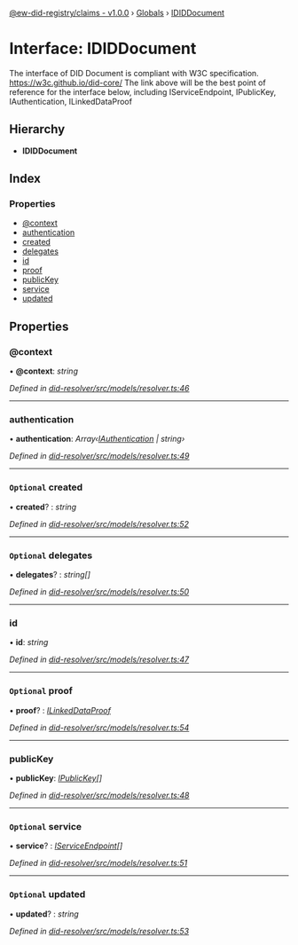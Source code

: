 [@ew-did-registry/claims - v1.0.0](../README.md) › [Globals](../globals.md) › [IDIDDocument](ididdocument.md)

# Interface: IDIDDocument

The interface of DID Document is compliant with W3C specification.
https://w3c.github.io/did-core/
The link above will be the best point of reference for the interface below, including
IServiceEndpoint, IPublicKey, IAuthentication, ILinkedDataProof

## Hierarchy

* **IDIDDocument**

## Index

### Properties

* [@context](ididdocument.md#@context)
* [authentication](ididdocument.md#authentication)
* [created](ididdocument.md#optional-created)
* [delegates](ididdocument.md#optional-delegates)
* [id](ididdocument.md#id)
* [proof](ididdocument.md#optional-proof)
* [publicKey](ididdocument.md#publickey)
* [service](ididdocument.md#optional-service)
* [updated](ididdocument.md#optional-updated)

## Properties

###  @context

• **@context**: *string*

*Defined in [did-resolver/src/models/resolver.ts:46](https://github.com/energywebfoundation/ew-did-registry/blob/bf1f4a6/packages/did-resolver/src/models/resolver.ts#L46)*

___

###  authentication

• **authentication**: *Array‹[IAuthentication](iauthentication.md) | string›*

*Defined in [did-resolver/src/models/resolver.ts:49](https://github.com/energywebfoundation/ew-did-registry/blob/bf1f4a6/packages/did-resolver/src/models/resolver.ts#L49)*

___

### `Optional` created

• **created**? : *string*

*Defined in [did-resolver/src/models/resolver.ts:52](https://github.com/energywebfoundation/ew-did-registry/blob/bf1f4a6/packages/did-resolver/src/models/resolver.ts#L52)*

___

### `Optional` delegates

• **delegates**? : *string[]*

*Defined in [did-resolver/src/models/resolver.ts:50](https://github.com/energywebfoundation/ew-did-registry/blob/bf1f4a6/packages/did-resolver/src/models/resolver.ts#L50)*

___

###  id

• **id**: *string*

*Defined in [did-resolver/src/models/resolver.ts:47](https://github.com/energywebfoundation/ew-did-registry/blob/bf1f4a6/packages/did-resolver/src/models/resolver.ts#L47)*

___

### `Optional` proof

• **proof**? : *[ILinkedDataProof](ilinkeddataproof.md)*

*Defined in [did-resolver/src/models/resolver.ts:54](https://github.com/energywebfoundation/ew-did-registry/blob/bf1f4a6/packages/did-resolver/src/models/resolver.ts#L54)*

___

###  publicKey

• **publicKey**: *[IPublicKey](ipublickey.md)[]*

*Defined in [did-resolver/src/models/resolver.ts:48](https://github.com/energywebfoundation/ew-did-registry/blob/bf1f4a6/packages/did-resolver/src/models/resolver.ts#L48)*

___

### `Optional` service

• **service**? : *[IServiceEndpoint](iserviceendpoint.md)[]*

*Defined in [did-resolver/src/models/resolver.ts:51](https://github.com/energywebfoundation/ew-did-registry/blob/bf1f4a6/packages/did-resolver/src/models/resolver.ts#L51)*

___

### `Optional` updated

• **updated**? : *string*

*Defined in [did-resolver/src/models/resolver.ts:53](https://github.com/energywebfoundation/ew-did-registry/blob/bf1f4a6/packages/did-resolver/src/models/resolver.ts#L53)*
